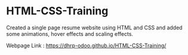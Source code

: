 # HTML-CSS-Training

Created a single page resume website using HTML and CSS and added some animations, hover effects and scaling effects.

Webpage Link : https://dhrp-odoo.github.io/HTML-CSS-Training/
